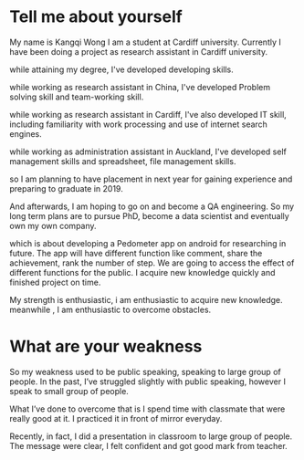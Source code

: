 # Tell me about yourself
My name is Kangqi Wong
I am a student at Cardiff university.
Currently I have been doing a project as research assistant  in Cardiff university.

while attaining my degree, I've developed developing skills.

while working as research assistant in China, I've developed Problem solving skill and team-working skill.

while working as research assistant in Cardiff, I've also developed IT skill, including familiarity with work processing and use of internet search engines.

while working as administration assistant in Auckland, I've developed self management skills and spreadsheet, file management skills.

so I am planning to have placement in next year for gaining experience and preparing to graduate in 2019.

And afterwards, I am hoping to go on and become a QA engineering. So my long term plans are to pursue PhD, become a data scientist and eventually own my own company.

which is about developing a Pedometer app on android for researching in future. The app will have different function like comment, share the achievement, rank the number of step. We are going to access the effect of different functions for the public. I acquire new knowledge quickly and finished project on time. 

My strength is enthusiastic, i am enthusiastic to acquire new knowledge. meanwhile , I am enthusiastic to overcome obstacles.


# What are your weakness
So my weakness used to be public speaking, speaking to large group of people. In the past, I’ve struggled slightly with public speaking, however I speak to small group of people.

What I’ve done to overcome that is I spend time with classmate that were really good at it. I practiced it in front of mirror everyday.

Recently, in fact, I did a presentation in classroom to large group of people. The message were clear, I felt confident and got good mark from teacher.
